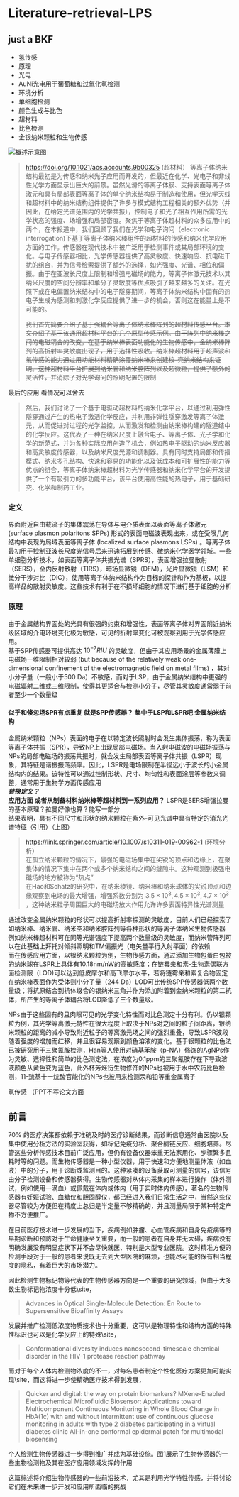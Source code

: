 # Literature-retrieval-LPS
## just a BKF
* 氢传感
* 原理
* 光电
* AuNi光电用于葡萄糖和过氧化氢检测  
* 环境分析  
* 单细胞检测 
* 颜色生成与比色 
* 超材料 
* 比色检测  
* 金银纳米颗粒和生物传感

![概述示意图](https://pubs.acs.org/cms/10.1021/acs.accounts.9b00325/asset/images/medium/ar9b00325_0008.gif"sa")
> https://doi.org/10.1021/acs.accounts.9b00325 (超材料）
> 等离子体纳米结构最初是为传感和纳米光子应用而开发的，但最近在化学、光电子和非线性光学方面显示出巨大的前景。虽然光滑的等离子体膜、支持表面等离子体激元和具有局部表面等离子体的单个纳米结构易于制造和使用，但光学天线和超材料中的纳米结构组件提供了许多与模式结构工程相关的额外优势（并因此，在给定光谱范围内的光学共振），控制电子和光子相互作用所需的光学状态的强度、场增强和局部密度。聚焦于等离子体超材料的众多应用中的两个，在本报道中，我们回顾了我们在光学和电子询问（electronic interrogation)下基于等离子体纳米棒组件的超材料的传感和纳米化学应用方面的工作。传感器在现代技术中被广泛用于检测事件或其局部环境的变化。与电子传感器相比，光学传感器提供了高灵敏度、快速响应、抗电磁干扰的组合，并为信号检索提供了额外的选择，如光强度、光谱、相位和偏振。由于在亚波长尺度上限制和增强电磁场的能力，等离子体激元技术以其纳米尺度的空间分辨率和单分子灵敏度等优点吸引了越来越多的关注。在光照下或在电偏置纳米结构中的电子隧穿期间，等离子体纳米结构中固有的热电子生成为感测和刺激化学反应提供了进一步的机会，否则这在能量上是不可能的。
>
> ~~我们首先简要介绍了基于强耦合等离子体纳米棒阵列的超材料传感平台。本文介绍了基于该通用超材料平台的几个原型传感示例。由于阵列中纳米棒之间的电磁耦合的改变，在基于纳米棒表面功能化的生物传感中，金纳米棒阵列的高折射率灵敏度出现了，用于选择性吸收。纳米棒超材料用于超声波和氢传感的能力通过用功能材料精确涂覆纳米棒来创建核-壳纳米结构来证明。这种超材料平台扩展到纳米管和纳米腔阵列以及超微粒，提供了额外的灵活性，并消除了对光学询问的照明配置的限制~~

最后的应用 看情况可以舍去 

> 然后，我们讨论了一个基于电驱动超材料的纳米化学平台，以通过利用弹性隧穿通过产生的热电子激活化学反应，并利用非弹性隧穿激发等离子体激元，从而促进对过程的光学监控，从而激发和检测由纳米棒构建的隧道结中的化学反应。这代表了一种在纳米尺度上融合电子、等离子体、光子学和化学的新范式，并为各种实际应用创造了机会，例如热电子驱动的纳米反应器和高灵敏度传感器，以及纳米尺度光源和调制器。具有同时支持局部和传播模式、纳米多孔结构、快速和容易的功能化以及低成本和可扩展性的能力等优点的组合，等离子体纳米棒超材料为光学传感器和纳米化学平台的开发提供了一个有吸引力的多功能平台，该平台使用高性能的热电子，用于基础研究、化学和制药工业。

### 定义
界面附近自由载流子的集体震荡在导体与电介质表面以表面等离子体激元 (surface plasmon polaritons SPPs) 形式的表面电磁波表现出来，或在受限几何结构中表现为局域表面等离子体 (localized surface plasmons LSPs) 。等离子体最初用于控制亚波长尺度光信号后来迅速拓展到传感、微纳米化学医学领域。一些单细胞分析技术，如表面等离子体共振光谱（SPRS），表面增强拉曼散射（SERS），全内反射散射（TIRS），暗场显微镜（DFM），光片显微镜（LSM）和微分干涉对比（DIC），使用等离子体纳米结构作为目标的探针和作为基板，以提高样品的散射灵敏度。这些技术有利于在不损坏细胞的情况下进行基于细胞的分析
### 原理
由于金属结构界面处的光具有很强的约束和增强性，表面等离子体对界面附近纳米级区域的介电环境变化极为敏感，可见的折射率变化可被观察到用于光学传感应用。  
基于SPP传感器可提供高达 $10^{-7} RIU$ 的灵敏度，但由于其应用场景的金属薄膜上电磁场一维限制相对较弱 (but because of the relatively weak one-dimensional confinement of the electromagnetic field on metal films) ，其对小分子量（一般小于500 Da）不敏感，而对于LSP，由于金属纳米结构中更强的电磁辐射二维或三维限制，使得其更适合与检测小分子，尽管其灵敏度通常弱于前者至少一个数量级
#### 似乎和倏忽场SPR有点重复 就是SPP传感器？ 集中于LSP和LSPR吧 金属纳米结构
金属纳米颗粒（NPs）表面的电子在以特定波长照射时会发生集体振荡，称为表面等离子体共振（SPR），导致NP上出现局部电磁场。当入射电磁波的电磁场振荡与NPs的局部电磁场的振荡共振时，就会发生局部表面等离子体共振（LSPR）现象，其特征是谐振振荡频率。因此，LSPR是电场限制在半径远小于波长的小金属结构内的结果。该特性可以通过控制形状、尺寸、均匀性和表面涂层等参数来调整，通常用于生物学方面传感应用  
***替换定义？***  
**应用方面  或者从制备材料纳米棒等超材料到一系列应用？** LSPR是SERS增强拉曼的基本原理？拉曼好像也算？能写一部分  
结果表明，具有不同尺寸和形状的纳米颗粒在紫外-可见光谱中具有特定的消光光谱特征（引用）（上图）
> https://link.springer.com/article/10.1007/s10311-019-00962-1 (环境分析）  
> 在孤立纳米颗粒的情况下，最强的电磁场集中在尖锐的顶点和边缘上，在聚集体的情况下集中在两个或多个纳米结构之间的缝隙中。这种观测到极强电磁场的地方被称为“热点”  
> 在Hao和Schatz的研究中，在纳米棱镜、纳米棒和纳米球体的尖锐顶点和边缘观察到电场的最大增强，增强系数分别为 $3.5\times 10^3, 4.5\times 10^3, 4.7\times 10^3$ ，这种纳米粒子周围巨大的电磁场放大作用允许许多表面特异性光谱测量  

通过改变金属纳米颗粒的形状可以提高折射率探测的灵敏度，⽬前人们已经探索了如纳米棒、纳米管、纳米空和纳米腔阵列等各种形状的等离⼦体纳米⽣物传感器
例如纳米棒超材料可在同等光谱强度下提高两个数量级的灵敏度，而纳米管阵列可以在此基础上拜托对倾斜照明和TM偏振光（电矢量平行入射平面）的依赖  
而在传感应用方面，以银纳米颗粒为例，生物传感方面，通过添加生物包蛋白包被的纳米球在LSPR上具体有10.18nm/nW的高敏感度；在链霉亲和素-生物素偶联方面检测限（LOD)可以达到低皮摩尔和高飞摩尔水平，若将链霉亲和素复合物固定在纳米棒表面作为受体则小分子量（244 Da）LOD可比传统SPP传感器低两个数量级；将抗原结合到抗体缀合的银纳米三角并作为添加附着到金纳米颗粒的第二抗体，所产生的等离子体耦合将LOD降低了三个数量级。

NPs由于这些固有的且肉眼可见的光学变化特性而对比色测定十分有利。仍以银颗粒为例，其光学等离激元特性在很大程度上取决于NPs对之间的粒子间距离，银纳米颗粒的距离的减小导致附近粒子的等离激元场之间的强烈重叠，导致LSPR波段随着强度的增加而红移，并且很容易观察到颜色溶液的变化。基于银颗粒的比色法已被研究用于三聚氰胺检测，Han等人使用对硝基苯胺（p-NA）修饰的AgNPs作为灵敏、选择性和简单的比色测定法，在浓度为0.1ppm的三聚氰胺存在下导致溶液颜色从黄色变为蓝色，此外杯芳烃衍生物修饰的NPs也被用于水中农药比色检测，11-巯基十一烷酸官能化的NPs也被用来检测汞和铅等重金属离子

氢传感 （PPT不写论文方面


## 前言
70% 的医疗决策都依赖于准确及时的医疗诊断结果，⽽诊断信息通常由医院以及集中使⽤分析⽅法的实验室获得，如标记免疫分析、聚合酶链反应、细胞培养。尽管这些分析传感技术目前广泛应用，但仍有设备仪器笨重无法家用化、步骤繁多且耗时等的问题。而生物传感器是一种小型仪器，用于快速和方便地测量体液（如血液）中的分子，用于诊断或监测目的。这种紧凑的设备获取可测量的信号，该信号由分子检测设备和传感器获得。生物传感器对从体内采集的样本进行操作（体外测试，例如使用一滴血）或佩戴在体内或体内（用于实时体内传感）。著名的生物传感器有妊娠试验、血糖仪和胆固醇仪，都已经进入我们日常生活之中，当然这些仪器尽管较为方便但在精度上总归是半定量不够精确的，并且测量局限于某种特定产物不方便推广。

在目前医疗技术进一步发展的当下，疾病例如肿瘤、心血管疾病和自身免疫病等的早期诊断和预防对于生命健康至关重要，而一般的患者在自身并无大碍，疾病没有明确发展没有明显症状下并不会尽快就医、特别是大型专业医院。这时精准方便的检测手段对于一般的患者来说既无去到大型医院的麻烦，也能尽可能的保有相当程度的隐私，有着巨大的市场潜力。

因此检测生物标记物等代表的生物传感器方向是一个重要的研究领域，但由于大多数生物标记物浓度十分低\site， 
> Advances in Optical Single-Molecule Detection: En Route to Supersensitive Bioaffinity Assays

发展并推广检测低浓度物质技术也十分重要，这可以是物理特性和结构方面的特殊性标识也可以是化学反应上的特殊\site，
> Conformational diversity induces nanosecond-timescale chemical disorder in the HIV-1 protease reaction pathway

而对于每个人体内检测物浓度的不一，对每名患者制定个性化医疗方案更加可能实现\site，而这将进一步使精确医疗技术得到发展，
> Quicker and digital: the way on protein biomarkers?
> MXene-Enabled Electrochemical Microfluidic Biosensor: Applications toward Multicomponent Continuous Monitoring in Whole Blood
> Change in HbA(1c) with and without intermittent use of continuous glucose monitoring in adults with type 2 diabetes participating in a virtual diabetes clinic
> All-in-one conformal epidermal patch for multimodal biosensing

个人检测生物传感器进一步得到推广并成为基础设施。图1展示了生物传感器的一些生物检测物及其在医疗应用领域发挥的作用

这篇综述将介绍生物传感器的一些前沿技术，尤其是利用光学特性传感，并将讨论它们在未来进⼀步开发和应⽤所⾯临的挑战
